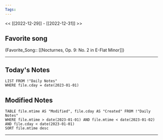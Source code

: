 ```yaml
---
Tags:
---
```

<< [[2022-12-29]] - [[2022-12-31]] >>
## Favorite song
(Favorite_Song:: [[Nocturnes, Op. 9: No. 2 in E-Flat Minor]])
___
## Today's Notes
```dataview
LIST FROM !"Daily Notes"
WHERE file.cday = date(2023-01-01)
```
## Modified Notes
```dataview
TABLE file.mtime AS "Modified", file.cday AS "Created" FROM !"Daily Notes" 
WHERE file.mtime > date(2023-01-01) AND file.mtime < date(2023-01-02) AND file.cday < date(2023-01-01)
SORT file.mtime desc
```
___
